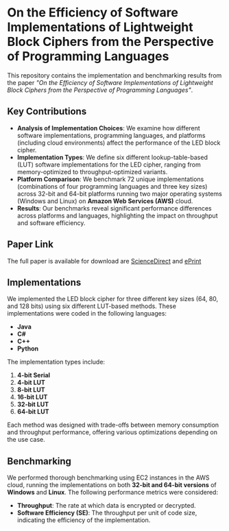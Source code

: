# On the Efficiency of Software Implementations of Lightweight Block Ciphers from the Perspective of Programming Languages

This repository contains the implementation and benchmarking results from the paper *"On the Efficiency of Software Implementations of Lightweight Block Ciphers from the Perspective of Programming Languages"*.

## Key Contributions

- **Analysis of Implementation Choices**: We examine how different software implementations, programming languages, and platforms (including cloud environments) affect the performance of the LED block cipher.
- **Implementation Types**: We define six different lookup-table-based (LUT) software implementations for the LED cipher, ranging from memory-optimized to throughput-optimized variants.
- **Platform Comparison**: We benchmark 72 unique implementations (combinations of four programming languages and three key sizes) across 32-bit and 64-bit platforms running two major operating systems (Windows and Linux) on **Amazon Web Services (AWS)** cloud.
- **Results**: Our benchmarks reveal significant performance differences across platforms and languages, highlighting the impact on throughput and software efficiency.

## Paper Link
The full paper is available for download are [ScienceDirect](https://www.sciencedirect.com/science/article/pii/S0167739X19310519) and [ePrint](https://eprint.iacr.org/2019/1218.pdf)

## Implementations
We implemented the LED block cipher for three different key sizes (64, 80, and 128 bits) using six different LUT-based methods. These implementations were coded in the following languages:
- **Java**
- **C#**
- **C++**
- **Python**

The implementation types include:
1. **4-bit Serial**
2. **4-bit LUT**
3. **8-bit LUT**
4. **16-bit LUT**
5. **32-bit LUT**
6. **64-bit LUT**

Each method was designed with trade-offs between memory consumption and throughput performance, offering various optimizations depending on the use case.

## Benchmarking
We performed thorough benchmarking using EC2 instances in the AWS cloud, running the implementations on both **32-bit and 64-bit versions** of **Windows** and **Linux**. The following performance metrics were considered:
- **Throughput**: The rate at which data is encrypted or decrypted.
- **Software Efficiency (SE)**: The throughput per unit of code size, indicating the efficiency of the implementation.

